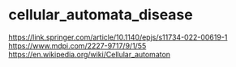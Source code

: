 # cellular_automata_disease
https://link.springer.com/article/10.1140/epjs/s11734-022-00619-1
https://www.mdpi.com/2227-9717/9/1/55
https://en.wikipedia.org/wiki/Cellular_automaton
